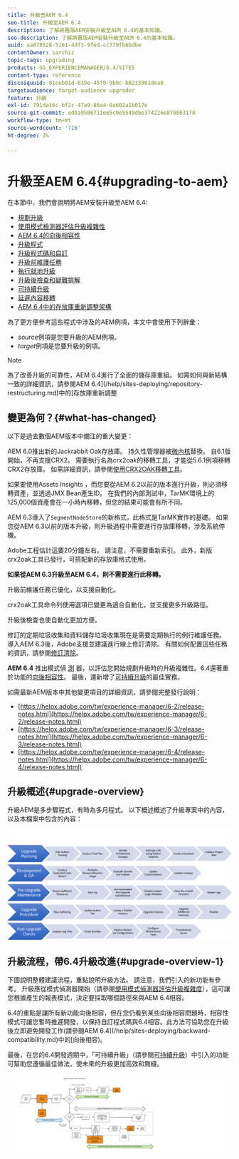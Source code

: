 ```yaml
---
title: 升級至AEM 6.4
seo-title: 升級至AEM 6.4
description: 了解將舊版AEM安裝升級至AEM 6.4的基本知識。
seo-description: 了解將舊版AEM安裝升級至AEM 6.4的基本知識。
uuid: aa878528-5161-4df3-9fed-cc779fb6bdbe
contentOwner: sarchiz
topic-tags: upgrading
products: SG_EXPERIENCEMANAGER/6.4/SITES
content-type: reference
discoiquuid: 81ceb91d-039e-45f0-9b0c-b8233901dea8
targetaudience: target-audience upgrader
feature: 升級
exl-id: 791da16c-bf2c-47a9-86a4-0a601a1b017e
source-git-commit: edba9586711ee5c0e5549dbe374226e878803178
workflow-type: tm+mt
source-wordcount: '716'
ht-degree: 3%

---
```


# 升級至AEM 6.4{#upgrading-to-aem}

在本節中，我們會說明將AEM安裝升級至AEM 6.4:

* [規劃升級](/help/sites-deploying/upgrade-planning.md)
* [使用模式檢測器評估升級複雜性](/help/sites-deploying/pattern-detector.md)
* [AEM 6.4的向後相容性](/help/sites-deploying/backward-compatibility.md)
* [升級程式](/help/sites-deploying/upgrade-procedure.md)
* [升級程式碼和自訂](/help/sites-deploying/upgrading-code-and-customizations.md)
* [升級前維護任務](/help/sites-deploying/pre-upgrade-maintenance-tasks.md)
* [執行就地升級](/help/sites-deploying/in-place-upgrade.md)
* [升級後檢查和疑難排解](/help/sites-deploying/post-upgrade-checks-and-troubleshooting.md)
* [可持續升級](/help/sites-deploying/sustainable-upgrades.md)
* [延遲內容移轉](/help/sites-deploying/lazy-content-migration.md)
* [AEM 6.4中的存放庫重新調整架構](/help/sites-deploying/repository-restructuring.md)

為了更方便參考這些程式中涉及的AEM例項，本文中會使用下列辭彙：

* *source*&#x200B;例項是您要升級的AEM例項。
* *target*&#x200B;例項是您要升級的例項。

>[!NOTE]
>
>為了改善升級的可靠性，AEM 6.4進行了全面的儲存庫重組。 如需如何與新結構一致的詳細資訊，請參閱AEM 6.4](/help/sites-deploying/repository-restructuring.md)中的[存放庫重新調整

## 變更為何？{#what-has-changed}

以下是過去數個AEM版本中備注的重大變更：

AEM 6.0推出新的Jackrabbit Oak存放庫。 持久性管理器被[微內核](/help/sites-deploying/recommended-deploys.md)替換。 自6.1版開始，不再支援CRX2。 需要執行名為crx2oak的移轉工具，才能從5.6.1例項移轉CRX2存放庫。 如需詳細資訊，請參閱[使用CRX2OAK移轉工具](/help/sites-deploying/using-crx2oak.md)。

如果要使用Assets Insights ，而您要從AEM 6.2以前的版本進行升級，則必須移轉資產，並透過JMX Bean產生ID。 在我們的內部測試中，TarMK環境上的125,000個資產會在一小時內移轉，但您的結果可能會有所不同。

AEM 6.3導入了`SegmentNodeStore`的新格式，此格式是TarMK實作的基礎。 如果您從AEM 6.3以前的版本升級，則升級過程中需要進行存放庫移轉，涉及系統停機。

Adobe工程估計這要20分鐘左右。 請注意，不需要重新索引。 此外，新版crx2oak工具已發行，可搭配新的存放庫格式使用。

**如果從AEM 6.3升級至AEM 6.4，則不需要進行此移轉。**

升級前維護任務已優化，以支援自動化。

crx2oak工具命令列使用選項已變更為適合自動化，並支援更多升級路徑。

升級後檢查也使自動化更加方便。

修訂的定期垃圾收集和資料儲存垃圾收集現在是需要定期執行的例行維護任務。 導入AEM 6.3後，Adobe支援並建議進行線上修訂清除。 有關如何配置這些任務的資訊，請參閱[修訂清除](/help/sites-deploying/revision-cleanup.md)。

**AEM 6.4** 推出模式偵 [測](/help/sites-deploying/pattern-detector.md) 器，以評估您開始規劃升級時的升級複雜性。6.4還著重於功能的[向後相容性](/help/sites-deploying/backward-compatibility.md)。 最後，還新增了[可持續升級](/help/sites-deploying/sustainable-upgrades.md)的最佳實務。

如需最新AEM版本中其他變更項目的詳細資訊，請參閱完整發行說明：

* [https://helpx.adobe.com/tw/experience-manager/6-2/release-notes.html](https://helpx.adobe.com/tw/experience-manager/6-2/release-notes.html)
* [https://helpx.adobe.com/tw/experience-manager/6-3/release-notes.html](https://helpx.adobe.com/tw/experience-manager/6-3/release-notes.html)
* [https://helpx.adobe.com/tw/experience-manager/6-4/release-notes.html](https://helpx.adobe.com/tw/experience-manager/6-4/release-notes.html)

## 升級概述{#upgrade-overview}

升級AEM是多步驟程式，有時為多月程式。 以下概述概述了升級專案中的內容，以及本檔案中包含的內容：

![screen_shot_2018-03-30at80708am](assets/screen_shot_2018-03-30at80708am.png)

## 升級流程，帶6.4升級改進{#upgrade-overview-1}

下圖說明整體建議流程，重點說明升級方法。 請注意，我們引入的新功能有參考。 升級應從模式偵測器開始（請參閱[使用模式偵測器評估升級複雜度](/help/sites-deploying/pattern-detector.md)），這可讓您根據產生的報表模式，決定要採取哪個路徑來與AEM 6.4相容。

6.4的重點是讓所有新功能向後相容，但在您仍看到某些向後相容問題時，相容性模式可讓您暫時推遲開發，以保持自訂程式碼與6.4相容。此方法可協助您在升級後立即避免開發工作(請參閱AEM 6.4](/help/sites-deploying/backward-compatibility.md)中的[向後相容)。

最後，在您的6.4開發週期中，「可持續升級」（請參閱[可持續升級](/help/sites-deploying/sustainable-upgrades.md)）中引入的功能可幫助您遵循最佳做法，使未來的升級更加高效和無縫。

![6_4_upgrade_overviewflowchart-newpage3](assets/6_4_upgrade_overviewflowchart-newpage3.png)
